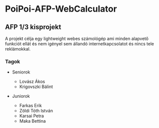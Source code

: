 # PoiPoi-AFP-WebCalculator

## AFP 1/3 kisprojekt

A projekt célja egy lightweight webes számológép ami minden alapvető funkciót ellát és nem igényel sem állandó internetkapcsolatot és nincs tele reklámokkal.

### Tagok
- Seniorok
  - Lovász Ákos
  - Krigovszki Bálint

- Juniorok
  - Farkas Erik
  - Zöldi Tóth István
  - Karsai Petra
  - Maka Bettina
